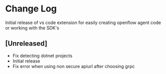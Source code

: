# Change Log

Initial release of vs code extension for easily creating openflow agent code or working with the SDK's

## [Unreleased]

- Fix detecting dotnet projects
- Initial release
- Fix error when using non secure apiurl after choosing grpc